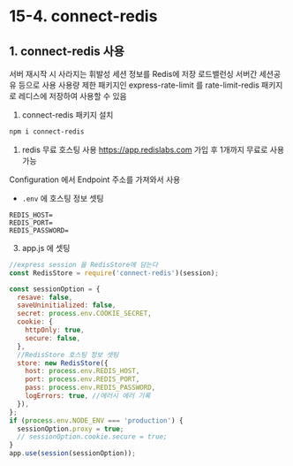 # 15-4. connect-redis
## 1. connect-redis 사용
서버 재시작 시 사라지는 휘발성 세션 정보를 Redis에 저장 로드밸런싱 서버간 세션공유 등으로 사용
사용량 제한 패키지인 express-rate-limit 를 rate-limit-redis 패키지로 레디스에 저장하여 사용할 수 있음

1. connect-redis 패키지 설치
```bash
npm i connect-redis
```

1. redis 무료 호스팅 사용
https://app.redislabs.com 가입 후 1개까지 무료로 사용 가능

Configuration 에서 Endpoint 주소를 가져와서 사용

- `.env` 에 호스팅 정보 셋팅
```
REDIS_HOST=
REDIS_PORT=
REDIS_PASSWORD=
```

3. app.js 에 셋팅
```javascript
//express session 을 RedisStore에 담는다
const RedisStore = require('connect-redis')(session);

const sessionOption = {
  resave: false,
  saveUninitialized: false,
  secret: process.env.COOKIE_SECRET,
  cookie: {
    httpOnly: true,
    secure: false,
  },
  //RedisStore 호스팅 정보 셋팅
  store: new RedisStore({
    host: process.env.REDIS_HOST,
    port: process.env.REDIS_PORT,
    pass: process.env.REDIS_PASSWORD,
    logErrors: true, //에러시 에러 기록
  }),
};
if (process.env.NODE_ENV === 'production') {
  sessionOption.proxy = true;
  // sessionOption.cookie.secure = true;
}
app.use(session(sessionOption));
```